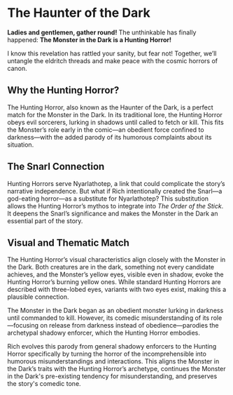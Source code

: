 # The Haunter of the Dark

**Ladies and gentlemen, gather round!** The unthinkable has finally happened: **The Monster in the Dark is a Hunting Horror!**

I know this revelation has rattled your sanity, but fear not! Together, we’ll untangle the eldritch threads and make peace with the cosmic horrors of canon.

## Why the Hunting Horror?

The Hunting Horror, also known as the Haunter of the Dark, is a perfect match for the Monster in the Dark. In its traditional lore, the Hunting Horror obeys evil sorcerers, lurking in shadows until called to fetch or kill. This fits the Monster’s role early in the comic—an obedient force confined to darkness—with the added parody of its humorous complaints about its situation.

## The Snarl Connection

Hunting Horrors serve Nyarlathotep, a link that could complicate the story’s narrative independence. But what if Rich intentionally created the Snarl—a god-eating horror—as a substitute for Nyarlathotep? This substitution allows the Hunting Horror’s mythos to integrate into *The Order of the Stick*. It deepens the Snarl’s significance and makes the Monster in the Dark an essential part of the story.

## Visual and Thematic Match

The Hunting Horror’s visual characteristics align closely with the Monster in the Dark. Both creatures are in the dark, something not every candidate achieves, and the Monster’s yellow eyes, visible even in shadow, evoke the Hunting Horror’s burning yellow ones. While standard Hunting Horrors are described with three-lobed eyes, variants with two eyes exist, making this a plausible connection.

The Monster in the Dark began as an obedient monster lurking in darkness until commanded to kill. However, its comedic misunderstanding of its role—focusing on release from darkness instead of obedience—parodies the archetypal shadowy enforcer, which the Hunting Horror embodies.

Rich evolves this parody from general shadowy enforcers to the Hunting Horror specifically by turning the horror of the incomprehensible into humorous misunderstandings and interactions. This aligns the Monster in the Dark’s traits with the Hunting Horror’s archetype, continues the Monster in the Dark's pre-existing tendency for misunderstanding, and preserves the story's comedic tone.

